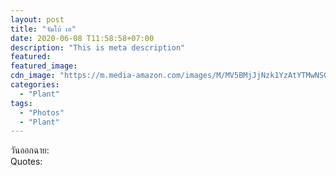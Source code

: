 ```yaml
---
layout: post
title: "จัมโบ้ เอ"
date: 2020-06-08 T11:58:58+07:00
description: "This is meta description"
featured:
featured_image:
cdn_image: "https://m.media-amazon.com/images/M/MV5BMjJjNzk1YzAtYTMwNS00NDE3LThhZGYtYTIyMmM3MjM4MzEyXkEyXkFqcGdeQXVyNTA0OTU0OTQ@._V1_.jpg"
categories:
  - "Plant"
tags:
  - "Photos"
  - "Plant"
---
```

วันออกฉาย:  
Quotes:  
